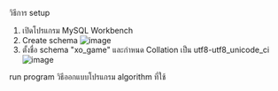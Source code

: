 วิธีการ setup 
1. เปิดโปรแกรม MySQL Workbench
2. Create schema ![image](https://github.com/blink1104/xo_game/assets/98315267/902b7158-115a-4bea-bc55-ff017cd300cc)
3. ตั้งชื่อ schema "xo_game" และกำหนด Collation เป็น utf8-utf8_unicode_ci ![image](https://github.com/blink1104/xo_game/assets/98315267/5073a3a1-1082-49f4-81a3-ca71f910daaf)

 
run program
วิธีออกแบบโปรแกรม
algorithm ที่ใช้
